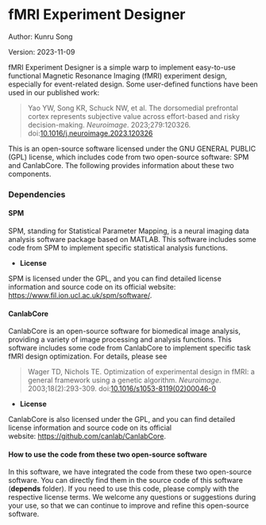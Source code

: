 # **fMRI Experiment Designer**

Author: Kunru Song

Version: 2023-11-09

fMRI Experiment Designer is a simple warp to implement easy-to-use functional Magnetic Resonance Imaging (fMRI) experiment design, especially for event-related design. Some user-defined functions have been used in our published work:

> Yao YW, Song KR, Schuck NW, et al. The dorsomedial prefrontal cortex represents subjective value across effort-based and risky decision-making. *Neuroimage*. 2023;279:120326. doi:[10.1016/j.neuroimage.2023.120326](https://doi.org/10.1016/j.neuroimage.2023.120326)

This is an open-source software licensed under the GNU GENERAL PUBLIC (GPL) license, which includes code from two open-source software: SPM and CanlabCore. The following provides information about these two components.

### Dependencies

#### **SPM**

SPM, standing for Statistical Parameter Mapping, is a neural imaging data analysis software package based on MATLAB. This software includes some code from SPM to implement specific statistical analysis functions.

- **License**

SPM is licensed under the GPL, and you can find detailed license information and source code on its official website: <https://www.fil.ion.ucl.ac.uk/spm/software/>.

#### **CanlabCore**

CanlabCore is an open-source software for biomedical image analysis, providing a variety of image processing and analysis functions. This software includes some code from CanlabCore to implement specific task fMRI design optimization. For details, please see&#x20;

> Wager TD, Nichols TE. Optimization of experimental design in fMRI: a general framework using a genetic algorithm. *Neuroimage*. 2003;18(2):293-309. doi:[10.1016/s1053-8119(02)00046-0](<https://doi.org/10.1016/s1053-8119(02)00046-0>)

- **License**

CanlabCore is also licensed under the GPL, and you can find detailed license information and source code on its official website: <https://github.com/canlab/CanlabCore>.

#### **How to use the code from these two open-source software**

In this software, we have integrated the code from these two open-source software. You can directly find them in the source code of this software (**depends** folder). If you need to use this code, please comply with the respective license terms. We welcome any questions or suggestions during your use, so that we can continue to improve and refine this open-source software.
